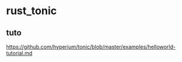 # rust_tonic

## tuto
https://github.com/hyperium/tonic/blob/master/examples/helloworld-tutorial.md

